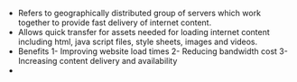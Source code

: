 - Refers to geographically distributed group of servers which work together to provide fast delivery of internet content.
- Allows quick transfer for assets needed for loading internet content including html, java script files, style sheets, images and videos.
- Benefits
  1- Improving website load times
  2- Reducing bandwidth cost
  3- Increasing content delivery and availability
- 